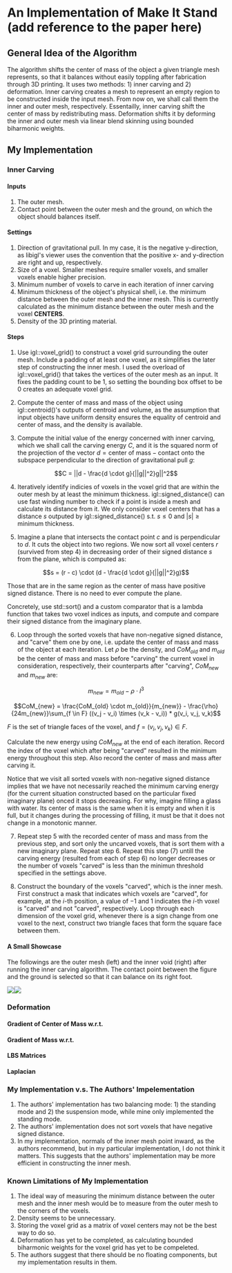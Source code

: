 # An Implementation of Make It Stand (add reference to the paper here)

## General Idea of the Algorithm

The algorithm shifts the center of mass of the object a given triangle mesh represents, so that it balances without easily toppling after fabrication through 3D printing. It uses two methods: 1) inner carving and 2) deformation. Inner carving creates a mesh to represent an empty region to be constructed inside the input mesh. From now on, we shall call them the inner and outer mesh, respectively. Essentailly, inner carving shift the center of mass by redistributing mass. Deformation shifts it by deforming the inner and outer mesh via linear blend skinning using bounded biharmonic weights.

## My Implementation

### Inner Carving

#### Inputs
1. The outer mesh.
2. Contact point between the outer mesh and the ground, on which the object should balances itself.

#### Settings
1. Direction of gravitational pull. In my case, it is the negative y-direction, as libigl's viewer uses the convention that the positive x- and y-direction are right and up, respectively.
2. Size of a voxel. Smaller meshes require smaller voxels, and smaller voxels enable higher precision.
3. Minimum number of voxels to carve in each iteration of inner carving
4. Minimum thickness of the object's physical shell, i.e. the minimum distance between the outer mesh and the inner mesh. This is currently calculated as the minimum distance between the outer mesh and the voxel **CENTERS**.
5. Density of the 3D printing material.

#### Steps
1. Use igl::voxel_grid() to construct a voxel grid surrounding the outer mesh. Include a padding of at least one voxel, as it simplifies the later step of constructing the inner mesh. I used the overload of igl::voxel_grid() that takes the vertices of the outer mesh as an input. It fixes the padding count to be 1, so setting the bounding box offset to be 0 creates an adequate voxel grid.

2. Compute the center of mass and mass of the object using igl::centroid()'s outputs of centroid and volume, as the assumption that input objects have uniform density ensures the equality of centroid and center of mass, and the density is available.
 
3. Compute the initial value of the energy concerned with inner carving, which we shall call the carving energy $C$, and it is the squared norm of the projection of the vector $d = \text{center of mass} - \text{contact}$ onto the subspace perpendicular to the direction of gravitational pull $g$:

$$C = ||d - \frac{d \cdot g}{||g||^2}g||^2$$

4. Iteratively identify indicies of voxels in the voxel grid that are within the outer mesh by at least the minimum thickness. igl::signed_distance() can use fast winding number to check if a point is inside a mesh and calculate its distance from it. We only consider voxel centers that has a distance $s$ outputed by igl::signed_distance() s.t. $s \leq 0$ and $|s| \geq \text{minimum thickness}$.

5. Imagine a plane that intersects the contact point $c$ and is perpendicular to $d$. It cuts the object into two regions. We now sort all voxel centers $r$ (survived from step 4) in decreasing order of their signed distance $s$ from the plane, which is computed as:

$$s = (r - c) \cdot (d - \frac{d \cdot g}{||g||^2}g)$$

Those that are in the same region as the center of mass have positive signed distance. There is no need to ever compute the plane. 

Concretely, use std::sort() and a custom comparator that is a lambda function that takes two voxel indices as inputs, and compute and compare their signed distance from the imaginary plane. 

6. Loop through the sorted voxels that have non-negative signed distance, and "carve" them one by one, i.e. update the center of mass and mass of the object at each iteration. Let $\rho$ be the density, and $CoM_{old}$ and $m_{old}$ be the center of mass and mass before "carving" the current voxel in consideration, respectively, their counterparts after "carving", $CoM_{new}$ and $m_{new}$ are:

$$m_{new} = m_{old} - \rho \cdot l^3$$

$$CoM_{new} = \frac{CoM_{old} \cdot m_{old}}{m_{new}} - \frac{\rho}{24m_{new}}\sum_{f \in F} ((v_j - v_i) \times (v_k - v_i)) * g(v_i, v_j, v_k)$$

$F$ is the set of triangle faces of the voxel, and $f = (v_i, v_j, v_k) \in F$.

Calculate the new energy using $CoM_{new}$ at the end of each iteration. Record the index of the voxel which after being "carved" resulted in the minimum energy throughout this step. Also record the center of mass and mass after carving it. 

Notice that we visit all sorted voxels with non-negative signed distance implies that we have not necessarily reached the minimum carving energy (for the current situation constructed based on the particular fixed imaginary plane) onced it stops decreasing. For why, imagine filling a glass with water. Its center of mass is the same when it is empty and when it is full, but it changes during the processing of filling, it must be that it does not change in a monotonic manner.

7. Repeat step 5 with the recorded center of mass and mass from the previous step, and sort only the uncarved voxels, that is sort them with a new imaginary plane. Repeat step 6. Repeat this step (7) untill the carving energy (resulted from each of step 6) no longer decreases or the number of voxels "carved" is less than the minimun threshold specified in the settings above.

8. Construct the boundary of the voxels "carved", which is the inner mesh. First construct a mask that indicates which voxels are "carved", for example, at the $i$-th position, a value of $-1$ and $1$ indicates the $i$-th voxel is "carved" and not "carved", respectively. Loop through each dimension of the voxel grid, whenever there is a sign change from one voxel to the next, construct two triangle faces that form the square face between them.

#### A Small Showcase
The followings are the outer mesh (left) and the inner void (right) after running the inner carving algorithm. The contact point between the figure and the ground is selected so that it can balance on its right foot.

![](images/outer_mesh.png)![](images/inner_mesh.png)

### Deformation

#### Gradient of Center of Mass w.r.t. 
#### Gradient of Mass w.r.t.
#### LBS Matrices
#### Laplacian

### My Implementation v.s. The Authors' Impelementation
1. The authors' implementation has two balancing mode: 1) the standing mode and 2) the suspension mode, while mine only implemented the standing mode.
2. The authors' implementation does not sort voxels that have negative signed distance.
3. In my implementation, normals of the inner mesh point inward, as the authors recommend, but in my particular implementation, I do not think it matters. This suggests that the authors' implementation may be more efficient in constructing the inner mesh.

### Known Limitations of My Implementation
1. The ideal way of measuring the minimum distance between the outer mesh and the inner mesh would be to measure from the outer mesh to the corners of the voxels.
2. Density seems to be unnecessary.
3. Storing the voxel grid as a matrix of voxel centers may not be the best way to do so.
4. Deformation has yet to be completed, as calculating bounded biharmonic weights for the voxel grid has yet to be compeleted.
5. The authors suggest that there should be no floating components, but my implementation results in them.
